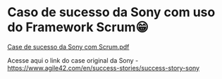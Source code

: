 # Caso de sucesso da Sony com uso do Framework Scrum😁


[Case de sucesso da Sony com Scrum.pdf](https://github.com/antoniojose2023/casodesucessosonyscrum/files/10317183/Case.de.sucesso.da.Sony.com.Scrum.pdf)

Acesse aqui o link do case original da Sony - https://www.agile42.com/en/success-stories/success-story-sony

